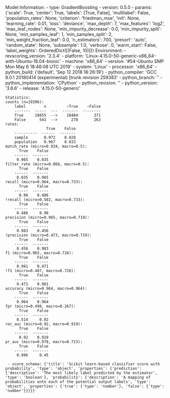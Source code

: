 Model Information:
	 - type: GradientBoosting
	 - version: 0.5.0
	 - params: {'scale': True, 'center': True, 'labels': [True, False], 'multilabel': False, 'population_rates': None, 'criterion': 'friedman_mse', 'init': None, 'learning_rate': 0.01, 'loss': 'deviance', 'max_depth': 7, 'max_features': 'log2', 'max_leaf_nodes': None, 'min_impurity_decrease': 0.0, 'min_impurity_split': None, 'min_samples_leaf': 1, 'min_samples_split': 2, 'min_weight_fraction_leaf': 0.0, 'n_estimators': 700, 'presort': 'auto', 'random_state': None, 'subsample': 1.0, 'verbose': 0, 'warm_start': False, 'label_weights': OrderedDict([(False, 10)])}
	Environment:
	 - revscoring_version: '2.3.4'
	 - platform: 'Linux-4.15.0-50-generic-x86_64-with-Ubuntu-18.04-bionic'
	 - machine: 'x86_64'
	 - version: '#54-Ubuntu SMP Mon May 6 18:46:08 UTC 2019'
	 - system: 'Linux'
	 - processor: 'x86_64'
	 - python_build: ('default', 'Sep 12 2018 18:26:19')
	 - python_compiler: 'GCC 8.0.1 20180414 (experimental) [trunk revision 259383'
	 - python_branch: ''
	 - python_implementation: 'CPython'
	 - python_revision: ''
	 - python_version: '3.6.6'
	 - release: '4.15.0-50-generic'
	
	Statistics:
	counts (n=19396):
		label        n         ~True    ~False
		-------  -----  ---  -------  --------
		True     18855  -->    18484       371
		False      541  -->      278       263
	rates:
		              True    False
		----------  ------  -------
		sample       0.972    0.028
		population   0.967    0.033
	match_rate (micro=0.934, macro=0.5):
		  True    False
		------  -------
		 0.965    0.035
	filter_rate (micro=0.066, macro=0.5):
		  True    False
		------  -------
		 0.035    0.965
	recall (micro=0.964, macro=0.733):
		  True    False
		------  -------
		  0.98    0.486
	!recall (micro=0.502, macro=0.733):
		  True    False
		------  -------
		 0.486     0.98
	precision (micro=0.965, macro=0.719):
		  True    False
		------  -------
		 0.983    0.456
	!precision (micro=0.473, macro=0.719):
		  True    False
		------  -------
		 0.456    0.983
	f1 (micro=0.965, macro=0.726):
		  True    False
		------  -------
		 0.981    0.471
	!f1 (micro=0.487, macro=0.726):
		  True    False
		------  -------
		 0.471    0.981
	accuracy (micro=0.964, macro=0.964):
		  True    False
		------  -------
		 0.964    0.964
	fpr (micro=0.498, macro=0.267):
		  True    False
		------  -------
		 0.514     0.02
	roc_auc (micro=0.92, macro=0.919):
		  True    False
		------  -------
		  0.92    0.919
	pr_auc (micro=0.978, macro=0.723):
		  True    False
		------  -------
		 0.996     0.45
	
	 - score_schema: {'title': 'Scikit learn-based classifier score with probability', 'type': 'object', 'properties': {'prediction': {'description': 'The most likely label predicted by the estimator', 'type': 'boolean'}, 'probability': {'description': 'A mapping of probabilities onto each of the potential output labels', 'type': 'object', 'properties': {'true': {'type': 'number'}, 'false': {'type': 'number'}}}}}

